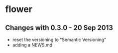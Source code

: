 flower
======

Changes with 0.3.0 - 20 Sep 2013
--------------------------------

* reset the versioning to "Semantic Versioning"
* adding a NEWS.md
